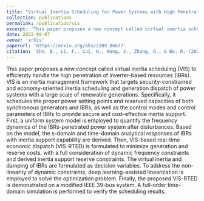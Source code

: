 ```yaml
---
title: "Virtual Inertia Scheduling for Power Systems with High Penetration of Inverter-based Resources"
collection: publications
permalink: /publication/vis
excerpt: 'This paper proposes a new concept called virtual inertia scheduling (VIS) to efficiently handle the high penetration of inverter-based resources (IBRs).'
date: 2022-09-07
venue: 'arXiv'
paperurl: 'https://arxiv.org/abs/2209.06677'
citation: 'She, B., Li, F., Cui, H., Wang, J., Zhang, Q., & Bo, R. (2022). Virtual Inertia Scheduling for Power Systems with High Penetration of Inverter-based Resources. arXiv. https://doi.org/10.48550/arXiv.2209.06677'
---
```

This paper proposes a new concept called virtual inertia scheduling (VIS) to efficiently handle the high penetration of inverter-based resources (IBRs). VIS is an inertia management framework that targets security-constrained and economy-oriented inertia scheduling and generation dispatch of power systems with a large scale of renewable generations. Specifically, it schedules the proper power setting points and reserved capacities of both synchronous generators and IBRs, as well as the control modes and control parameters of IBRs to provide secure and cost-effective inertia support. First, a uniform system model is employed to quantify the frequency dynamics of the IBRs-penetrated power system after disturbances. Based on the model, the s-domain and time-domain analytical responses of IBRs with inertia support capability are derived. Then, VIS-based real-time economic dispatch (VIS-RTED) is formulated to minimize generation and reserve costs, with a full consideration of dynamic frequency constraints and derived inertia support reserve constraints. The virtual inertia and damping of IBRs are formulated as decision variables. To address the non-linearity of dynamic constraints, deep learning-assisted linearization is employed to solve the optimization problem. Finally, the proposed VIS-RTED is demonstrated on a modified IEEE 39-bus system. A full-order time-domain simulation is performed to verify the scheduling results.
